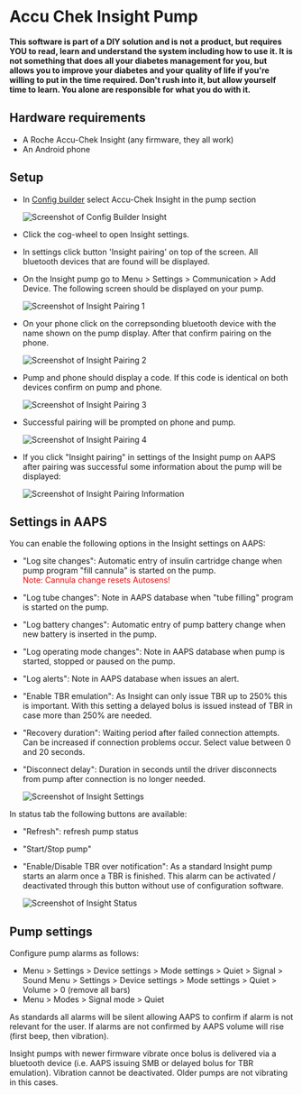 # Accu Chek Insight Pump

**This software is part of a DIY solution and is not a product, but
requires YOU to read, learn and understand the system including how to use it.
It is not something that does all your diabetes management for you, but
allows you to improve your diabetes and your quality of life 
if you're willing to put in the time required. Don't rush into it,
but allow yourself time to learn. You alone are responsible for what
you do with it.**


## Hardware requirements

- A Roche Accu-Chek Insight (any firmware, they all work)
- An Android phone


## Setup

- In [Config builder](../Configuration/Config-Builder) select Accu-Chek Insight in the pump section

   ![Screenshot of Config Builder Insight](../../images/Insight_ConfigBuilder.png)

- Click the cog-wheel to open Insight settings.
- In settings click button 'Insight pairing' on top of the screen. All bluetooth devices that are found will be displayed.
 - On the Insight pump go to Menu > Settings > Communication > Add Device. The following screen should be displayed on your pump.
 
   ![Screenshot of Insight Pairing 1](../../images/Insight_Pairing1.png)

- On your phone click on the correpsonding bluetooth device with the name shown on the pump display. After that confirm pairing on the phone.

   ![Screenshot of Insight Pairing 2](../../images/Insight_Pairing2.png)

- Pump and phone should display a code. If this code is identical on both devices confirm on pump and phone.

   ![Screenshot of Insight Pairing 3](../../images/Insight_Pairing3.png)

- Successful pairing will be prompted on phone and pump.

   ![Screenshot of Insight Pairing 4](../../images/Insight_Pairing4.png)

- If you click "Insight pairing" in settings of the Insight pump on AAPS after pairing was successful some information about the pump will be displayed:

   ![Screenshot of Insight Pairing Information](../../images/Insight_PairingInformation.png)


## Settings in AAPS

You can enable the following options in the Insight settings on AAPS:
- "Log site changes": Automatic entry of insulin cartridge change when pump program "fill cannula" is started on the pump.<br><font color="red">Note: Cannula change resets Autosens!</b></font>
- "Log tube changes": Note in AAPS database when "tube filling" program is started on the pump.
- "Log battery changes": Automatic entry of pump battery change when new battery is inserted in the pump.
- "Log operating mode changes": Note in AAPS database when pump is started, stopped or paused on the pump.
- "Log alerts": Note in AAPS database when issues an alert.
- "Enable TBR emulation": As Insight can only issue TBR up to 250% this is important. With this setting a delayed bolus is issued instead of TBR in case more than 250% are needed.
- "Recovery duration": Waiting period after failed connection attempts. Can be increased if connection problems occur. Select value between 0 and 20 seconds.
- "Disconnect delay": Duration in seconds until the driver disconnects from pump after connection is no longer needed.

   ![Screenshot of Insight Settings](../../images/Insight_Settings.png)
   
In status tab the following buttons are available:
- "Refresh": refresh pump status
- "Start/Stop pump"
- "Enable/Disable TBR over notification": As a standard Insight pump starts an alarm once a TBR is finished. This alarm can be activated / deactivated through this button without use of configuration software.

   ![Screenshot of Insight Status](../../images/Insight_Status.png)

## Pump settings

Configure pump alarms as follows:
- Menu > Settings > Device settings > Mode settings > Quiet > Signal > Sound Menu > Settings > Device settings > Mode settings > Quiet > Volume > 0 (remove all bars)
- Menu > Modes > Signal mode > Quiet

As standards all alarms will be silent allowing AAPS to confirm if alarm is not relevant for the user. If alarms are not confirmed by AAPS volume will rise (first beep, then vibration).

Insight pumps with newer firmware vibrate once bolus is delivered via a bluetooth device (i.e. AAPS issuing SMB or delayed bolus for TBR emulation). Vibration cannot be deactivated. Older pumps are not vibrating in this cases.



